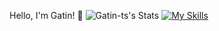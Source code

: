 Hello, I'm Gatin! 👋
![Gatin-ts's Stats](https://github-readme-stats.vercel.app/api?username=Gatin-ts&theme=dark&show_icons=true&hide_border=true&count_private=false)
[![My Skills](https://skillicons.dev/icons?i=js,ts,discord,discordjs,mongodb,nodejs)](https://skillicons.dev)
